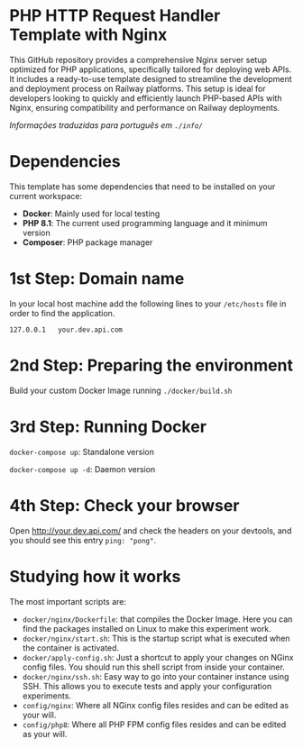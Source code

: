 # PHP HTTP Request Handler Template with Nginx
This GitHub repository provides a comprehensive Nginx server setup optimized for PHP applications, specifically tailored for deploying web APIs. It includes a ready-to-use template designed to streamline the development and deployment process on Railway platforms. This setup is ideal for developers looking to quickly and efficiently launch PHP-based APIs with Nginx, ensuring compatibility and performance on Railway deployments.

*Informações traduzidas para português em `./info/`*

# Dependencies
This template has some dependencies that need to be installed on your current workspace:
- **Docker**: Mainly used for local testing
- **PHP 8.1**: The current used programming language and it minimum version
- **Composer**: PHP package manager

# 1st Step: Domain name
In your local host machine add the following lines to your `/etc/hosts` file in order to find the application.
```
127.0.0.1   your.dev.api.com
```

# 2nd Step: Preparing the environment
Build your custom Docker Image running `./docker/build.sh`

# 3rd Step: Running Docker
`docker-compose up`: Standalone version

`docker-compose up -d`: Daemon version

# 4th Step: Check your browser
Open http://your.dev.api.com/ and check the headers on your devtools, and you should see this entry `ping: "pong"`.

# Studying how it works
The most important scripts are:
- `docker/nginx/Dockerfile`: that compiles the Docker Image. Here you can find the packages installed on Linux to make
  this experiment work.
- `docker/nginx/start.sh`: This is the startup script what is executed when the container is activated.
- `docker/apply-config.sh`: Just a shortcut to apply your changes on NGinx config files. You should run this shell script
  from inside your container.
- `docker/nginx/ssh.sh`: Easy way to go into your container instance using SSH. This allows you to execute tests and apply
  your configuration experiments.
- `config/nginx`: Where all NGinx config files resides and can be edited as your will.
- `config/php8`: Where all PHP FPM config files resides and can be edited as your will.
